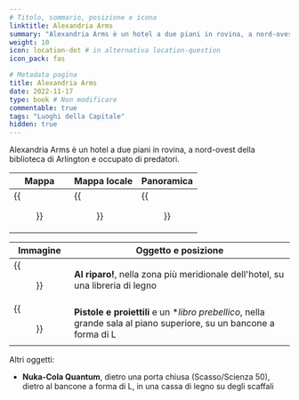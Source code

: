 ```yaml
---
# Titolo, sommario, posizione e icona
linktitle: Alexandria Arms
summary: "Alexandria Arms è un hotel a due piani in rovina, a nord-ovest della biblioteca di Arlington e occupato di predatori."
weight: 10
icon: location-dot # in alternativa location-question
icon_pack: fas

# Metadata pagina
title: Alexandria Arms
date: 2022-11-17
type: book # Non modificare
commentable: true
tags: "Luoghi della Capitale"
hidden: true
---
```



Alexandria Arms è un hotel a due piani in rovina, a nord-ovest della biblioteca di Arlington e occupato di predatori.


| Mappa | Mappa locale | Panoramica |
| ----- | ------------ | ---------- |
| {{<figure src="Alexandria_Arms_loc.webp">}}  |  {{<figure src="Alexandria_Arms_loc_map.webp">}} | {{<figure src="Alexandria_Arms.webp">}}  |

| Immagine                                   | Oggetto e posizione                                                                                                 |
| ------------------------------------------ | ------------------------------------------------------------------------------------------------------------------- |
| {{<figure src="Duck_and_Cover_Alexandria_Arms.webp">}}   | **Al riparo!**, nella zona più meridionale dell'hotel, su una libreria di legno                                     |
| {{<figure src="Guns_and_Bullets_Alexandria_Arms.webp">}} | **Pistole e proiettili** e un **libro prebellico*, nella grande sala al piano superiore, su un bancone a forma di L |


Altri oggetti:
- **Nuka-Cola Quantum**, dietro una porta chiusa (Scasso/Scienza 50), dietro al bancone a forma di L, in una cassa di legno su degli scaffali